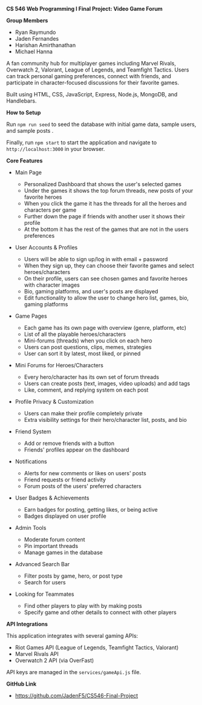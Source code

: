**CS 546 Web Programming I Final Project: Video Game Forum**


**Group Members**

* Ryan Raymundo
* Jaden Fernandes
* Harishan Amirthanathan
* Michael Hanna

A fan community hub for multiplayer games including Marvel Rivals, Overwatch 2, Valorant, League of Legends, and Teamfight Tactics. Users can track personal gaming preferences, connect with friends, and participate in character-focused discussions for their favorite games.

Built using HTML, CSS, JavaScript, Express, Node.js, MongoDB, and Handlebars.

**How to Setup**

Run `npm run seed` to seed the database with initial game data, sample users, and sample posts .

Finally, run `npm start` to start the application and navigate to `http://localhost:3000` in your browser.

**Core Features**

* Main Page
  * Personalized Dashboard that shows the user's selected games
  * Under the games it shows the top forum threads, new posts of your favorite heroes
  * When you click the game it has the threads for all the heroes and characters per game
  * Further down the page if friends with another user it shows their profile
  * At the bottom it has the rest of the games that are not in the users preferences

* User Accounts & Profiles
  * Users will be able to sign up/log in with email + password
  * When they sign up, they can choose their favorite games and select heroes/characters
  * On their profile, users can see chosen games and favorite heroes with character images
  * Bio, gaming platforms, and user's posts are displayed
  * Edit functionality to allow the user to change hero list, games, bio, gaming platforms

* Game Pages
  * Each game has its own page with overview (genre, platform, etc)
  * List of all the playable heroes/characters
  * Mini-forums (threads) when you click on each hero
  * Users can post questions, clips, memes, strategies
  * User can sort it by latest, most liked, or pinned

* Mini Forums for Heroes/Characters
  * Every hero/character has its own set of forum threads
  * Users can create posts (text, images, video uploads) and add tags
  * Like, comment, and replying system on each post

* Profile Privacy & Customization
  * Users can make their profile completely private
  * Extra visibility settings for their hero/character list, posts, and bio

* Friend System
  * Add or remove friends with a button
  * Friends' profiles appear on the dashboard

* Notifications
  * Alerts for new comments or likes on users' posts
  * Friend requests or friend activity
  * Forum posts of the users' preferred characters

* User Badges & Achievements
  * Earn badges for posting, getting likes, or being active
  * Badges displayed on user profile

* Admin Tools
  * Moderate forum content
  * Pin important threads
  * Manage games in the database

* Advanced Search Bar
  * Filter posts by game, hero, or post type
  * Search for users

* Looking for Teammates
  * Find other players to play with by making posts
  * Specify game and other details to connect with other players

**API Integrations**

This application integrates with several gaming APIs:
* Riot Games API (League of Legends, Teamfight Tactics, Valorant)
* Marvel Rivals API
* Overwatch 2 API (via OverFast)

API keys are managed in the `services/gameApi.js` file.

**GitHub Link**

* https://github.com/JadenF5/CS546-Final-Project
